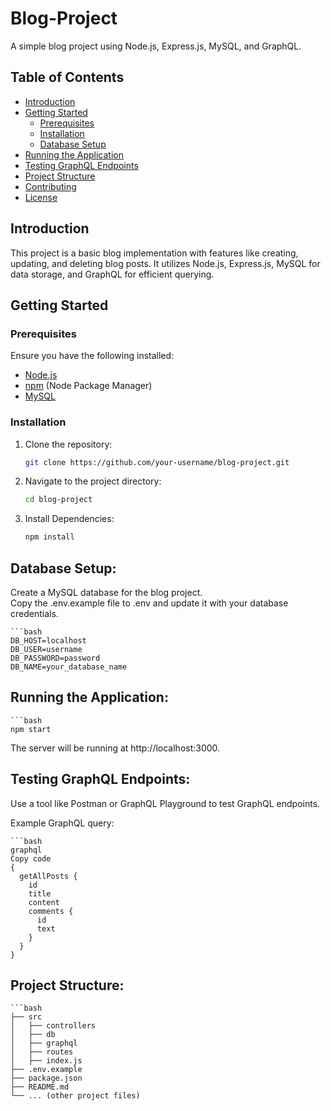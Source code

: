  # Blog-Project

A simple blog project using Node.js, Express.js, MySQL, and GraphQL.

## Table of Contents

- [Introduction](#introduction)
- [Getting Started](#getting-started)
  - [Prerequisites](#prerequisites)
  - [Installation](#installation)
  - [Database Setup](#database-setup)
- [Running the Application](#running-the-application)
- [Testing GraphQL Endpoints](#testing-graphql-endpoints)
- [Project Structure](#project-structure)
- [Contributing](#contributing)
- [License](#license)

## Introduction

This project is a basic blog implementation with features like creating, updating, and deleting blog posts. It utilizes Node.js, Express.js, MySQL for data storage, and GraphQL for efficient querying.

## Getting Started

### Prerequisites

Ensure you have the following installed:

- [Node.js](https://nodejs.org/)
- [npm](https://www.npmjs.com/) (Node Package Manager)
- [MySQL](https://www.mysql.com/)

### Installation

1. Clone the repository:

   ```bash
   git clone https://github.com/your-username/blog-project.git

2. Navigate to the project directory:

   ```bash
   cd blog-project
   
3. Install Dependencies:

   ```bash
   npm install
   
## Database Setup:

Create a MySQL database for the blog project.<br>
Copy the .env.example file to .env and update it with your database credentials.

    ```bash
    DB_HOST=localhost
    DB_USER=username
    DB_PASSWORD=password
    DB_NAME=your_database_name

## Running the Application:

    ```bash
    npm start
The server will be running at http://localhost:3000.

## Testing GraphQL Endpoints:
Use a tool like Postman or GraphQL Playground to test GraphQL endpoints.

Example GraphQL query:

    ```bash
    graphql
    Copy code
    {
      getAllPosts {
        id
        title
        content
        comments {
          id
          text
        }
      }
    }
    
## Project Structure:

    ```bash
    ├── src
    │   ├── controllers
    │   ├── db
    │   ├── graphql
    │   ├── routes
    │   ├── index.js
    ├── .env.example
    ├── package.json
    ├── README.md
    └── ... (other project files)

